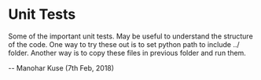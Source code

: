 # Unit Tests

Some of the important unit tests. May be useful to understand the structure of the code. One way to try these out is to set python path to include ../ folder. Another way is to copy these files in previous folder and run them. 


-- Manohar Kuse (7th Feb, 2018)
